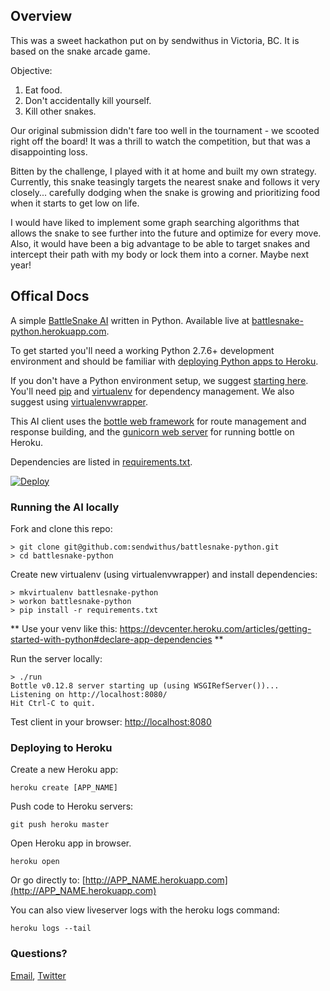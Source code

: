 ## Overview
This was a sweet hackathon put on by sendwithus in Victoria, BC.
It is based on the snake arcade game. 

Objective:
1. Eat food.
1. Don't accidentally kill yourself.
1. Kill other snakes.

Our original submission didn't fare too well in the tournament - we scooted right off the board! It was a thrill to watch the competition, but that was a disappointing loss.

Bitten by the challenge, I played with it at home and built my own strategy. Currently, this snake teasingly targets the nearest snake and follows it very closely... carefully dodging when the snake is growing and prioritizing food when it starts to get low on life.

I would have liked to implement some graph searching algorithms that allows the snake to see further into the future and optimize for every move. Also, it would have been a big advantage to be able to target snakes and intercept their path with my body or lock them into a corner. Maybe next year!

## Offical Docs

A simple [BattleSnake AI](http://battlesnake.io) written in Python. Available live at [battlesnake-python.herokuapp.com](http://battlesnake-python.herokuapp.com).

To get started you'll need a working Python 2.7.6+ development environment and should be familiar with [deploying Python apps to Heroku](https://devcenter.heroku.com/articles/getting-started-with-python#introduction).

If you don't have a Python environment setup, we suggest [starting here](http://hackercodex.com/guide/python-development-environment-on-mac-osx/). You'll need [pip](https://pip.pypa.io/en/latest/installing.html) and [virtualenv](https://virtualenv.pypa.io/en/latest/) for dependency management. We also suggest using [virtualenvwrapper](https://virtualenvwrapper.readthedocs.org/en/latest/).

This AI client uses the [bottle web framework](http://bottlepy.org/docs/dev/index.html) for route management and response building, and the [gunicorn web server](http://gunicorn.org/) for running bottle on Heroku.

Dependencies are listed in [requirements.txt](requirements.txt).

[![Deploy](https://www.herokucdn.com/deploy/button.png)](https://heroku.com/deploy)

### Running the AI locally

Fork and clone this repo:
```
> git clone git@github.com:sendwithus/battlesnake-python.git
> cd battlesnake-python
```

Create new virtualenv (using virtualenvwrapper) and install dependencies:
```
> mkvirtualenv battlesnake-python
> workon battlesnake-python
> pip install -r requirements.txt
```

** Use your venv like this: https://devcenter.heroku.com/articles/getting-started-with-python#declare-app-dependencies **

Run the server locally:
```
> ./run
Bottle v0.12.8 server starting up (using WSGIRefServer())...
Listening on http://localhost:8080/
Hit Ctrl-C to quit.
```

Test client in your browser: [http://localhost:8080](http://localhost:8080)

### Deploying to Heroku

Create a new Heroku app:
```
heroku create [APP_NAME]
```

Push code to Heroku servers:
```
git push heroku master
```

Open Heroku app in browser.
```
heroku open
```

Or go directly to: [http://APP_NAME.herokuapp.com](http://APP_NAME.herokuapp.com)

You can also view liveserver logs with the heroku logs command:
```
heroku logs --tail
```

### Questions?

[Email](mailto:battlesnake@sendwithus.com), [Twitter](http://twitter.com/send_with_us)
